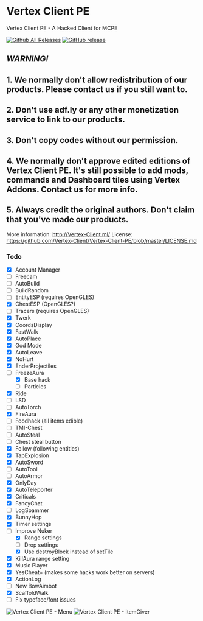 # Vertex Client PE
Vertex Client PE - A Hacked Client for MCPE

[![Github All Releases](https://img.shields.io/github/downloads/Vertex-Client/Vertex-Client-PE/total.svg)](https://github.com/Vertex-Client/Vertex-Client-PE/releases/) [![GitHub release](https://img.shields.io/github/release/Vertex-Client/Vertex-Client-PE.svg)](https://github.com/Vertex-Client/Vertex-Client-PE/releases/latest)

## _WARNING!_
## 1. We normally don't allow redistribution of our products. Please contact us if you still want to.
## 2. Don't use adf.ly or any other monetization service to link to our products.
## 3. Don't copy codes without our permission.
## 4. We normally don't approve edited editions of Vertex Client PE. It's still possible to add mods, commands and Dashboard tiles using Vertex Addons. Contact us for more info.
## 5. Always credit the original authors. Don't claim that you've made our products.

More information: http://Vertex-Client.ml/
License: https://github.com/Vertex-Client/Vertex-Client-PE/blob/master/LICENSE.md

### Todo
- [x] Account Manager
- [ ] Freecam
- [ ] AutoBuild
- [ ] BuildRandom
- [ ] EntityESP (requires OpenGLES)
- [x] ChestESP (OpenGLES?)
- [ ] Tracers (requires OpenGLES)
- [x] Twerk
- [x] CoordsDisplay
- [x] FastWalk
- [x] AutoPlace
- [x] God Mode
- [x] AutoLeave
- [x] NoHurt
- [x] EnderProjectiles
- [ ] FreezeAura
  - [x] Base hack
  - [ ] Particles
- [x] Ride
- [ ] LSD
- [ ] AutoTorch
- [x] FireAura
- [ ] Foodhack (all items edible)
- [ ] TMI-Chest
- [ ] AutoSteal
- [ ] Chest steal button
- [x] Follow (following entities)
- [x] TapExplosion
- [x] AutoSword
- [ ] AutoTool
- [ ] AutoArmor
- [x] OnlyDay
- [x] AutoTeleporter
- [x] Criticals
- [x] FancyChat
- [ ] LogSpammer
- [x] BunnyHop
- [x] Timer settings
- [ ] Improve Nuker
  - [x] Range settings
  - [ ] Drop settings
  - [x] Use destroyBlock instead of setTile
- [x] KillAura range setting
- [x] Music Player
- [x] YesCheat+ (makes some hacks work better on servers)
- [x] ActionLog
- [ ] New BowAimbot
- [x] ScaffoldWalk
- [ ] Fix typeface/font issues

![Vertex Client PE - Menu](http://i.imgur.com/2cp7ZSa.png)
![Vertex Client PE - ItemGiver](http://i.imgur.com/ccOhpjz.png)
